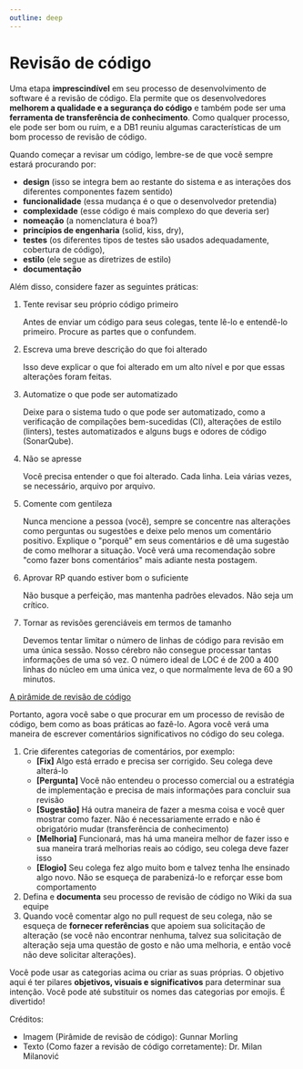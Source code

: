 ```yaml
---
outline: deep
---
```


# Revisão de código

Uma etapa **imprescindível** em seu processo de desenvolvimento de software é a revisão de código. Ela permite que os desenvolvedores **melhorem a qualidade e a segurança do código** e também pode ser uma **ferramenta de transferência de conhecimento**. Como qualquer processo, ele pode ser bom ou ruim, e a DB1 reuniu algumas características de um bom processo de revisão de código.

Quando começar a revisar um código, lembre-se de que você sempre estará procurando por:

- **design** (isso se integra bem ao restante do sistema e as interações dos diferentes componentes fazem sentido)
- **funcionalidade** (essa mudança é o que o desenvolvedor pretendia)
- **complexidade** (esse código é mais complexo do que deveria ser)
- **nomeação** (a nomenclatura é boa?)
- **princípios de engenharia** (solid, kiss, dry),
- **testes** (os diferentes tipos de testes são usados adequadamente, cobertura de código),
- **estilo** (ele segue as diretrizes de estilo)
- **documentação**

Além disso, considere fazer as seguintes práticas:

1. Tente revisar seu próprio código primeiro

   Antes de enviar um código para seus colegas, tente lê-lo e entendê-lo primeiro. Procure as partes que o confundem.

2. Escreva uma breve descrição do que foi alterado

   Isso deve explicar o que foi alterado em um alto nível e por que essas alterações foram feitas.

3. Automatize o que pode ser automatizado

   Deixe para o sistema tudo o que pode ser automatizado, como a verificação de compilações bem-sucedidas (CI), alterações de estilo (linters), testes automatizados e alguns bugs e odores de código (SonarQube).

4. Não se apresse

   Você precisa entender o que foi alterado. Cada linha. Leia várias vezes, se necessário, arquivo por arquivo.

5. Comente com gentileza

   Nunca mencione a pessoa (você), sempre se concentre nas alterações como perguntas ou sugestões e deixe pelo menos um comentário positivo. Explique o "porquê" em seus comentários e dê uma sugestão de como melhorar a situação. Você verá uma recomendação sobre "como fazer bons comentários" mais adiante nesta postagem.

6. Aprovar RP quando estiver bom o suficiente

   Não busque a perfeição, mas mantenha padrões elevados. Não seja um crítico.

7. Tornar as revisões gerenciáveis em termos de tamanho

   Devemos tentar limitar o número de linhas de código para revisão em uma única sessão. Nosso cérebro não consegue processar tantas informações de uma só vez. O número ideal de LOC é de 200 a 400 linhas do núcleo em uma única vez, o que normalmente leva de 60 a 90 minutos.

[A pirâmide de revisão de código](../../../public/img/docs/the-code-review-pyramid.jpeg)

Portanto, agora você sabe o que procurar em um processo de revisão de código, bem como as boas práticas ao fazê-lo. Agora você verá uma maneira de escrever comentários significativos no código do seu colega.

1. Crie diferentes categorias de comentários, por exemplo:
   - **[Fix]** Algo está errado e precisa ser corrigido. Seu colega deve alterá-lo
   - **[Pergunta]** Você não entendeu o processo comercial ou a estratégia de implementação e precisa de mais informações para concluir sua revisão
   - **[Sugestão]** Há outra maneira de fazer a mesma coisa e você quer mostrar como fazer. Não é necessariamente errado e não é obrigatório mudar (transferência de conhecimento)
   - **[Melhoria]** Funcionará, mas há uma maneira melhor de fazer isso e sua maneira trará melhorias reais ao código, seu colega deve fazer isso
   - **[Elogio]** Seu colega fez algo muito bom e talvez tenha lhe ensinado algo novo. Não se esqueça de parabenizá-lo e reforçar esse bom comportamento
2. Defina e **documenta** seu processo de revisão de código no Wiki da sua equipe
3. Quando você comentar algo no pull request de seu colega, não se esqueça de **fornecer referências** que apoiem sua solicitação de alteração (se você não encontrar nenhuma, talvez sua solicitação de alteração seja uma questão de gosto e não uma melhoria, e então você não deve solicitar alterações).

Você pode usar as categorias acima ou criar as suas próprias. O objetivo aqui é ter pilares **objetivos, visuais e significativos** para determinar sua intenção. Você pode até substituir os nomes das categorias por emojis. É divertido!

Créditos:

- Imagem (Pirâmide de revisão de código): Gunnar Morling
- Texto (Como fazer a revisão de código corretamente): Dr. Milan Milanović
